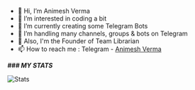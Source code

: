 - 👋 Hi, I’m Animesh Verma
- 👀 I’m interested in coding a bit
- 🌱 I’m currently creating some Telegram Bots
- 💞️ I’m handling many channels, groups & bots on Telegram
- 💞️ Also, I'm the Founder of Team Librarian
- 📫 How to reach me : Telegram - [Animesh Verma](https://t.me/AniMesH941)

***### MY STATS*** 

![Stats](https://github-readme-stats.vercel.app/api?username=AVBotz-TG&show_icons=true&count_private=true&theme=dark)
